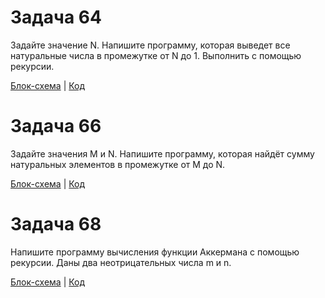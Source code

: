 # Задача 64
Задайте значение N. Напишите программу, которая выведет все натуральные числа в промежутке от N до 1. Выполнить с помощью рекурсии.

[Блок-схема](ex64/diag64.drawio)  |  [Код](ex64/Program.cs)

# Задача 66
Задайте значения M и N. Напишите программу, которая найдёт сумму натуральных элементов в промежутке от M до N.

[Блок-схема](ex66/diag66.drawio)  |  [Код](ex66/Program.cs)

# Задача 68
Напишите программу вычисления функции Аккермана с помощью рекурсии. Даны два неотрицательных числа m и n.

[Блок-схема](ex68/diag68.drawio)  |  [Код](ex68/Program.cs)
